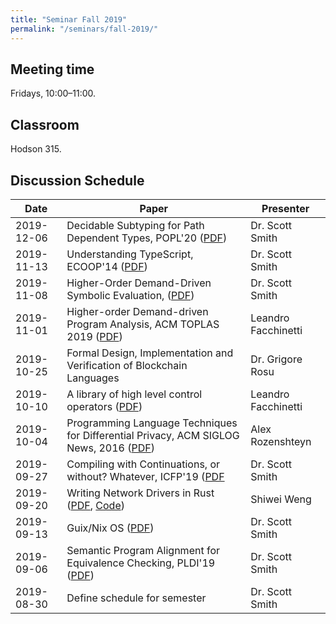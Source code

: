 ```yaml
---
title: "Seminar Fall 2019"
permalink: "/seminars/fall-2019/"
---
```


Meeting time
------------

Fridays, 10:00–11:00.

Classroom
---------

Hodson 315.

Discussion Schedule
-------------------

| Date       | Paper                                                                                                                                                                                            | Presenter           |
| ---------- | ------------------------------------------------------------------------------------------------------------------------------------------------------------------------------------------------ | ------------------- |
| 2019-12-06 | Decidable Subtyping for Path Dependent Types, POPL'20 ([PDF](https://homepages.ecs.vuw.ac.nz/~alex/files/MackayPotaninAldrichGrovesPOPL2020.pdf))                                                | Dr. Scott Smith     |
| 2019-11-13 | Understanding TypeScript, ECOOP'14 ([PDF](https://users.soe.ucsc.edu/~abadi/Papers/FTS-submitted.pdf))                                                                                           | Dr. Scott Smith     |
| 2019-11-08 | Higher-Order Demand-Driven Symbolic Evaluation, ([PDF](https://pl.cs.jhu.edu/projects/demand-driven-program-analysis/papers/higher-order-demand-driven-symbolic-execution-preprint.pdf))         | Dr. Scott Smith     |
| 2019-11-01 | Higher-order Demand-driven Program Analysis, ACM TOPLAS 2019 ([PDF](http://pl.cs.jhu.edu/projects/demand-driven-program-analysis/papers/higher-order-demand-driven-program-analysis-toplas.pdf)) | Leandro Facchinetti |
| 2019-10-25 | Formal Design, Implementation and Verification of Blockchain Languages                                                                                                                           | Dr. Grigore Rosu    |
| 2019-10-10 | A library of high level control operators ([PDF](https://dl.acm.org/citation.cfm?id=181891))                                                                                                     | Leandro Facchinetti |
| 2019-10-04 | Programming Language Techniques for Differential Privacy, ACM SIGLOG News, 2016 ([PDF](https://dl.acm.org/citation.cfm?id=2893591))                                                              | Alex Rozenshteyn    |
| 2019-09-27 | Compiling with Continuations, or without? Whatever, ICFP'19 ([PDF](https://www.cs.purdue.edu/homes/rompf/papers/cong-icfp19.pdf)                                                                 | Dr. Scott Smith     |
| 2019-09-20 | Writing Network Drivers in Rust ([PDF](https://www.net.in.tum.de/fileadmin/bibtex/publications/theses/2018-ixy-rust.pdf), [Code](https://github.com/ixy-languages/ixy-languages))                | Shiwei Weng         |
| 2019-09-13 | Guix/Nix OS ([PDF](https://nixos.org/~eelco/pubs/nixos-jfp-submitted.pdf))                                                                                                                       | Dr. Scott Smith     |
| 2019-09-06 | Semantic Program Alignment for Equivalence Checking, PLDI'19 ([PDF](http://theory.stanford.edu/~aiken/publications/papers/pldi19.pdf))                                                           | Dr. Scott Smith     |
| 2019-08-30 | Define schedule for semester                                                                                                                                                                     | Dr. Scott Smith     |